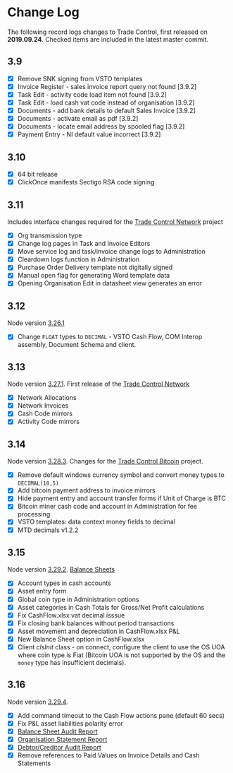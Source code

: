 # Change Log

The following record logs changes to Trade Control, first released on **2019.09.24**. Checked items are included in the latest master commit.

## 3.9

- [x] Remove SNK signing from VSTO templates
- [x] Invoice Register - sales invoice report query not found [3.9.2]
- [x] Task Edit - activity code load item not found [3.9.2]
- [x] Task Edit - load cash vat code instead of organisation [3.9.2]
- [x] Documents - add bank details to default Sales Invoice [3.9.2]
- [x] Documents - activate email as pdf [3.9.2]
- [x] Documents - locate email address by spooled flag [3.9.2]
- [x] Payment Entry - NI default value incorrect [3.9.2] 
 
## 3.10

- [x] 64 bit release 
- [x] ClickOnce manifests Sectigo RSA code signing

## 3.11

Includes interface changes required for the [Trade Control Network](https://github.com/tradecontrol/tc-network) project

- [x] Org transmission type
- [x] Change log pages in Task and Invoice Editors 
- [x] Move service log and task/invoice change logs to Administration
- [x] Cleardown logs function in Administration
- [x] Purchase Order Delivery template not digitally signed
- [x] Manual open flag for generating Word template data
- [x] Opening Organisation Edit in datasheet view generates an error

## 3.12

Node version [3.26.1](https://github.com/tradecontrol/tc-nodecore)

- [x] Change ```FLOAT``` types to ```DECIMAL``` - VSTO Cash Flow, COM Interop assembly, Document Schema and client.

## 3.13

Node version [3.27.1](https://github.com/tradecontrol/tc-nodecore). First release of the [Trade Control Network](https://github.com/tradecontrol/tc-network)

- [x] Network Allocations
- [x] Network Invoices
- [x] Cash Code mirrors
- [x] Activity Code mirrors

## 3.14

Node version [3.28.3](https://github.com/tradecontrol/tc-nodecore). Changes for the [Trade Control Bitcoin](https://github.com/tradecontrol/tc-bitcoin) project.

- [x] Remove default windows currency symbol and convert money types to ```DECIMAL(18,5)```
- [x] Add bitcoin payment address to invoice mirrors
- [x] Hide payment entry and account transfer forms if Unit of Charge is BTC
- [x] Bitcoin miner cash code and account in Administration for fee processing
- [x] VSTO templates: data context money fields to decimal
- [x] MTD decimals v1.2.2

## 3.15

Node version [3.29.2](https://github.com/tradecontrol/tc-nodecore). [Balance Sheets](docs/tc_demo_balance_sheets.md)

- [x] Account types in cash accounts
- [x] Asset entry form
- [x] Global coin type in Administration options
- [x] Asset categories in Cash Totals for Gross/Net Profit calculations
- [x] Fix CashFlow.xlsx vat decimal isssue
- [x] Fix closing bank balances without period transactions
- [x] Asset movement and depreciation in CashFlow.xlsx P&L 
- [x] New Balance Sheet option in CashFlow.xlsx
- [x] Client _clsInit_ class - on connect, configure the client to use the OS UOA where coin type is Fiat (Bitcoin UOA is not supported by the OS and the ```money``` type has insufficient decimals).

## 3.16

Node version [3.29.4](https://github.com/tradecontrol/tc-nodecore). 

- [x] Add command timeout to the Cash Flow actions pane (default 60 secs)
- [x] Fix P&L asset liabilities polarity error
- [x] [Balance Sheet Audit Report](docs/Org_BalanceSheetAudit.pdf) 
- [x] [Organisation Statement Report](docs/Org_Statement.pdf)
- [x] [Debtor/Creditor Audit Report](docs/Org_AssetStatementAudit.pdf)
- [x] Remove references to Paid Values on Invoice Details and Cash Statements